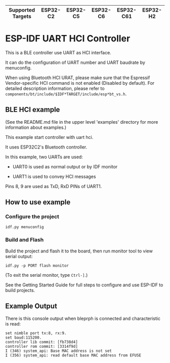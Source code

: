 | Supported Targets | ESP32-C2 | ESP32-C5 | ESP32-C6 | ESP32-C61 | ESP32-H2 |
| ----------------- | -------- | -------- | -------- | --------- | -------- |

ESP-IDF UART HCI Controller
===========================

This is a BLE controller use UART as HCI interface. 

It can do the configuration of UART number and UART baudrate by menuconfig.

When using Bluetooth HCI URAT, please make sure that the Espressif Vendor-specific HCI command is not enabled (Disabled by default).
For detailed description information, please refer to `components/bt/include/$IDF*TARGET/include/esp*bt_vs.h`.

## BLE HCI example

(See the README.md file in the upper level 'examples' directory for more information about examples.)

This example start controller with uart hci.

It uses ESP32C2's Bluetooth controller.

In this example, two UARTs are used:

- UART0 is used as normal output or by IDF monitor

- UART1 is used to convey HCI messages

Pins 8, 9 are used as TxD, RxD PINs of UART1.


## How to use example

### Configure the project

```
idf.py menuconfig
```


### Build and Flash

Build the project and flash it to the board, then run monitor tool to view serial output:

```
idf.py -p PORT flash monitor
```

(To exit the serial monitor, type ``Ctrl-]``.)

See the Getting Started Guide for full steps to configure and use ESP-IDF to build projects.

## Example Output

There is this console output when bleprph is connected and characteristic is read:

```
set nimble port tx:8, rx:9.
set baud:115200.
controller lib commit: [fb738d4]
controller rom commit: [3314f9d]
I (346) system_api: Base MAC address is not set
I (356) system_api: read default base MAC address from EFUSE

```

